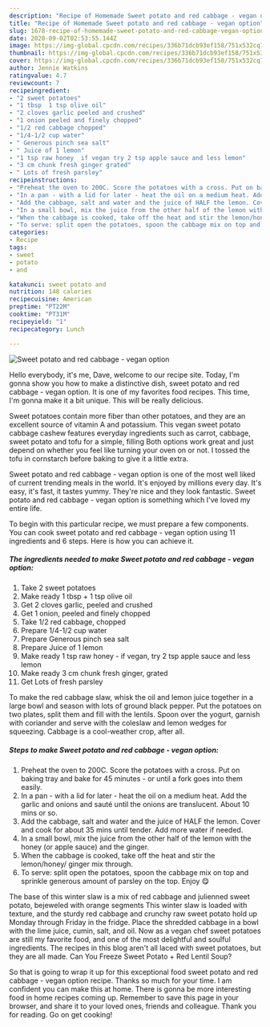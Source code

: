 ```yaml
---
description: "Recipe of Homemade Sweet potato and red cabbage - vegan option"
title: "Recipe of Homemade Sweet potato and red cabbage - vegan option"
slug: 1678-recipe-of-homemade-sweet-potato-and-red-cabbage-vegan-option
date: 2020-09-02T02:53:55.144Z
image: https://img-global.cpcdn.com/recipes/336b71dcb93ef158/751x532cq70/sweet-potato-and-red-cabbage-vegan-option-recipe-main-photo.jpg
thumbnail: https://img-global.cpcdn.com/recipes/336b71dcb93ef158/751x532cq70/sweet-potato-and-red-cabbage-vegan-option-recipe-main-photo.jpg
cover: https://img-global.cpcdn.com/recipes/336b71dcb93ef158/751x532cq70/sweet-potato-and-red-cabbage-vegan-option-recipe-main-photo.jpg
author: Jennie Watkins
ratingvalue: 4.7
reviewcount: 7
recipeingredient:
- "2 sweet potatoes"
- "1 tbsp  1 tsp olive oil"
- "2 cloves garlic peeled and crushed"
- "1 onion peeled and finely chopped"
- "1/2 red cabbage chopped"
- "1/4-1/2 cup water"
- " Generous pinch sea salt"
- " Juice of 1 lemon"
- "1 tsp raw honey  if vegan try 2 tsp apple sauce and less lemon"
- "3 cm chunk fresh ginger grated"
- " Lots of fresh parsley"
recipeinstructions:
- "Preheat the oven to 200C. Score the potatoes with a cross. Put on baking tray and bake for 45 minutes - or until a fork goes into them easily."
- "In a pan - with a lid for later - heat the oil on a medium heat. Add the garlic and onions and sauté until the onions are translucent. About 10 mins or so."
- "Add the cabbage, salt and water and the juice of HALF the lemon. Cover and cook for about 35 mins until tender. Add more water if needed."
- "In a small bowl, mix the juice from the other half of the lemon with the honey (or apple sauce) and the ginger."
- "When the cabbage is cooked, take off the heat and stir the lemon/honey/ ginger mix through."
- "To serve: split open the potatoes, spoon the cabbage mix on top and sprinkle generous amount of parsley on the top. Enjoy 😋"
categories:
- Recipe
tags:
- sweet
- potato
- and

katakunci: sweet potato and 
nutrition: 148 calories
recipecuisine: American
preptime: "PT22M"
cooktime: "PT31M"
recipeyield: "1"
recipecategory: Lunch

---
```



![Sweet potato and red cabbage - vegan option](https://img-global.cpcdn.com/recipes/336b71dcb93ef158/751x532cq70/sweet-potato-and-red-cabbage-vegan-option-recipe-main-photo.jpg)

Hello everybody, it's me, Dave, welcome to our recipe site. Today, I'm gonna show you how to make a distinctive dish, sweet potato and red cabbage - vegan option. It is one of my favorites food recipes. This time, I'm gonna make it a bit unique. This will be really delicious.

Sweet potatoes contain more fiber than other potatoes, and they are an excellent source of vitamin A and potassium. This vegan sweet potato cabbage cashew features everyday ingredients such as carrot, cabbage, sweet potato and tofu for a simple, filling Both options work great and just depend on whether you feel like turning your oven on or not. I tossed the tofu in cornstarch before baking to give it a little extra.

Sweet potato and red cabbage - vegan option is one of the most well liked of current trending meals in the world. It's enjoyed by millions every day. It's easy, it's fast, it tastes yummy. They're nice and they look fantastic. Sweet potato and red cabbage - vegan option is something which I've loved my entire life.


To begin with this particular recipe, we must prepare a few components. You can cook sweet potato and red cabbage - vegan option using 11 ingredients and 6 steps. Here is how you can achieve it.

<!--inarticleads1-->

##### The ingredients needed to make Sweet potato and red cabbage - vegan option:

1. Take 2 sweet potatoes
1. Make ready 1 tbsp + 1 tsp olive oil
1. Get 2 cloves garlic, peeled and crushed
1. Get 1 onion, peeled and finely chopped
1. Take 1/2 red cabbage, chopped
1. Prepare 1/4-1/2 cup water
1. Prepare  Generous pinch sea salt
1. Prepare  Juice of 1 lemon
1. Make ready 1 tsp raw honey - if vegan, try 2 tsp apple sauce and less lemon
1. Make ready 3 cm chunk fresh ginger, grated
1. Get  Lots of fresh parsley


To make the red cabbage slaw, whisk the oil and lemon juice together in a large bowl and season with lots of ground black pepper. Put the potatoes on two plates, split them and fill with the lentils. Spoon over the yogurt, garnish with coriander and serve with the coleslaw and lemon wedges for squeezing. Cabbage is a cool-weather crop, after all. 

<!--inarticleads2-->

##### Steps to make Sweet potato and red cabbage - vegan option:

1. Preheat the oven to 200C. Score the potatoes with a cross. Put on baking tray and bake for 45 minutes - or until a fork goes into them easily.
1. In a pan - with a lid for later - heat the oil on a medium heat. Add the garlic and onions and sauté until the onions are translucent. About 10 mins or so.
1. Add the cabbage, salt and water and the juice of HALF the lemon. Cover and cook for about 35 mins until tender. Add more water if needed.
1. In a small bowl, mix the juice from the other half of the lemon with the honey (or apple sauce) and the ginger.
1. When the cabbage is cooked, take off the heat and stir the lemon/honey/ ginger mix through.
1. To serve: split open the potatoes, spoon the cabbage mix on top and sprinkle generous amount of parsley on the top. Enjoy 😋


The base of this winter slaw is a mix of red cabbage and julienned sweet potato, bejeweled with orange segments This winter slaw is loaded with texture, and the sturdy red cabbage and crunchy raw sweet potato hold up Monday through Friday in the fridge. Place the shredded cabbage in a bowl with the lime juice, cumin, salt, and oil. Now as a vegan chef sweet potatoes are still my favorite food, and one of the most delightful and soulful ingredients. The recipes in this blog aren&#39;t all laced with sweet potatoes, but they are all made. Can You Freeze Sweet Potato + Red Lentil Soup? 

So that is going to wrap it up for this exceptional food sweet potato and red cabbage - vegan option recipe. Thanks so much for your time. I am confident you can make this at home. There is gonna be more interesting food in home recipes coming up. Remember to save this page in your browser, and share it to your loved ones, friends and colleague. Thank you for reading. Go on get cooking!
